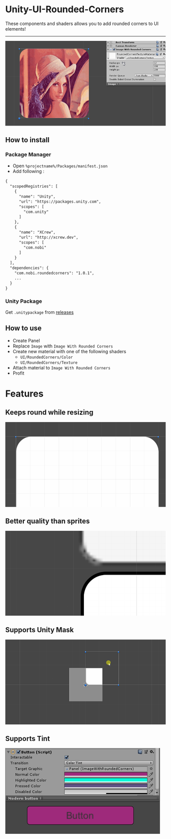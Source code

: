 # Unity-UI-Rounded-Corners

These components and shaders allows you to add rounded corners to UI elements!


---

![](gif-00.gif)

## How to install
### Package Manager
- Open `%projectname%/Packages/manifest.json`
- Add following :
```
{
  "scopedRegistries": [
    {
      "name": "Unity",
      "url": "https://packages.unity.com",
      "scopes": [
        "com.unity"
      ]
    },
    {
      "name": "XCrew",
      "url": "http://xcrew.dev",
      "scopes": [
        "com.nobi"
      ]
    }
  ],
  "dependencies": {
    "com.nobi.roundedcorners": "1.0.1",
    ...
  }
}
```

### Unity Package
Get `.unitypackage` from [releases](https://github.com/Nobinator/Unity-UI-Rounded-Corners/releases)

## How to use
- Create Panel
- Replace `Image` with `Image With Rounded Corners`
- Сreate new material with one of the following shaders
  - `UI/RoundedCorners/Color`
  - `UI/RoundedCorners/Texture`
- Attach material to `Image With Rounded Corners`
- Profit

# Features
## Keeps round while resizing
![](gif-01.gif)
## Better quality than sprites
![](image-00.png)
## Supports Unity Mask
![](gif-02.gif)
## Supports Tint
![](gif-04.gif)
